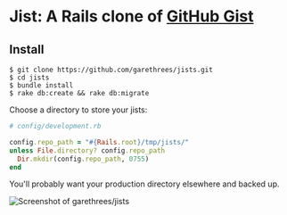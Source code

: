 # Jist: A Rails clone of [GitHub Gist](http://gist.github.com)

## Install

```
$ git clone https://github.com/garethrees/jists.git
$ cd jists
$ bundle install
$ rake db:create && rake db:migrate
```

Choose a directory to store your jists:

```ruby
# config/development.rb

config.repo_path = "#{Rails.root}/tmp/jists/"
unless File.directory? config.repo_path
  Dir.mkdir(config.repo_path, 0755)
end
```

You'll probably want your production directory elsewhere and backed up.

![Screenshot of garethrees/jists](https://s3.amazonaws.com/github-screenshots/garethrees/jists/jists-2012-07-15.png "Screenshot of garethrees/jists")
